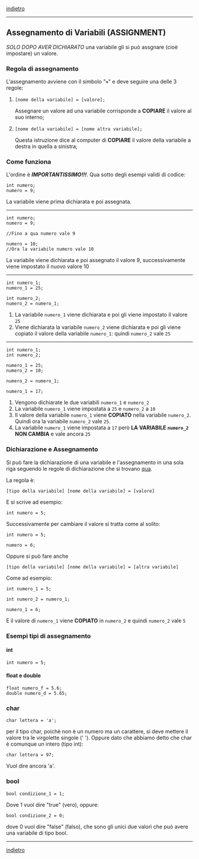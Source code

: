[indietro](/SecondoAnno/Variabili/variabili.md)

---

## Assegnamento di Variabili (ASSIGNMENT)

*SOLO DOPO AVER DICHIARATO* una variabile gli si può assgnare (cioè impostare) un valore.

### Regola di assegnamento
L'assegnamento avviene con il simbolo "**<code>=</code>**" e deve seguire una delle 3 regole:

1.     [nome della variabile] = [valore];
    Assegnare un valore ad una variabile corrisponde a **COPIARE** il valore al suo interno;

2.     [nome della variabile] = [nome altra variabile];
    Questa istruzione dice al computer di **COPIARE** il valore della variabile a destra in quella a sinistra;

### Come funziona

L'ordine è ***IMPORTANTISSIMO!!!***. Qua sotto degli esempi validi di codice:

    int numero;
    numero = 9;

La variabile viene prima dichiarata e poi assegnata.

---

    int numero;
    numero = 9;

    //Fino a qua numero vale 9
    
    numero = 10;
    //Ora la variabile numero vale 10

La variabile viene dichiarata e poi assegnato il valore 9, successivamente viene impostato il nuovo valore 10

---

    int numero_1;
    numero_1 = 25;

    int numero_2;
    numero_2 = numero_1;

1. La variabile <code>numero_1</code> viene dichiarata e poi gli viene impostato il valore <code>25</code>
2. Viene dichiarata la variabile <code>numero_2</code> viene dichiarata e poi gli viene copiato il valore della variabile <code>numero_1</code>: quindi <code>numero_2</code> vale <code>25</code>

---

    int numero_1;
    int numero_2;

    numero_1 = 25;
    numero_2 = 10;

    numero_2 = numero_1;

    numero_1 = 17;

1. Vengono dichiarate le due variabili <code>numero_1</code> e <code>numero_2</code>
2. La variabile <code>numero_1</code> viene impostata a <code>25</code> e <code>numero_2</code> a <code>10</code>
3. Il valore della variabile <code>numero_1</code> viene **COPIATO** nella variabile <code>numero_2</code>. Quindi ora la variabile <code>numero_2</code> vale <code>25</code>.
4. La variabile <code>numero_1</code> viene impostata a <code>17</code> però **LA VARIABILE <code>numero_2</code> NON CAMBIA** e vale ancora <code>25</code>

### Dichiarazione e Assegnamento

Si può fare la dichiarazione di una variabile e l'assegnamento in una sola riga seguendo le regole di dichiarazione che si trovano [qua](./declaration.md).

La regola è:

    [tipo della variabile] [nome della variabile] = [valore]

E si scrive ad esempio:

    int numero = 5;

Successivamente per cambiare il valore si tratta come al solito:

    int numero = 5;

    numero = 6;

Oppure si può fare anche

    [tipo della variabile] [nome della variabile] = [altra variabile]

Come ad esempio:

    int numero_1 = 5;

    int numero_2 = numero_1;

    numero_1 = 6;

E il valore di <code>numero_1</code> viene **COPIATO** in <code>numero_2</code> e quindi <code>numero_2</code> vale <code>5</code> 

### Esempi tipi di assegnamento

#### int

    int numero = 5;

#### float e double

    float numero_f = 5.6;
    double numero_d = 5.65;

### char

    char lettera = 'a';

per il tipo char, poichè non è un numero ma un carattere, si deve mettere il valore tra le virgolette singole (' '). Oppure dato che abbiamo detto che char è comunque un intero (tipo int):

    char lettera = 97;

Vuol dire ancora 'a'.

### bool

    bool condizione_1 = 1; 

Dove 1 vuol dire "true" (vero), oppure:

    bool condizione_2 = 0;

dove 0 vuol dire "false" (falso), che sono gli unici due valori che può avere una variabile di tipo bool.

---
[indietro](/SecondoAnno/Variabili/variabili.md)